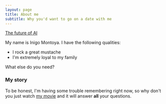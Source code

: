 ```yaml
---
layout: page
title: About me
subtitle: Why you'd want to go on a date with me
---
```


[The future of AI](https://en.wikipedia.org/wiki/The_Princess_Bride_%28film%29)

My name is Inigo Montoya. I have the following qualities:

- I rock a great mustache
- I'm extremely loyal to my family

What else do you need?

### My story

To be honest, I'm having some trouble remembering right now, so why don't you just watch [my movie](https://en.wikipedia.org/wiki/The_Princess_Bride_%28film%29) and it will answer **all** your questions.
